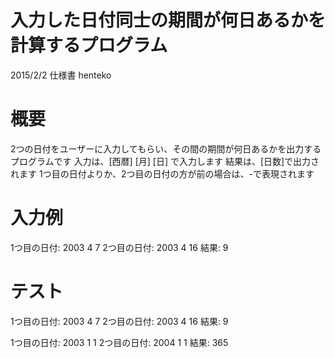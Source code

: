 # 入力した日付同士の期間が何日あるかを計算するプログラム
2015/2/2 仕様書 henteko

# 概要
2つの日付をユーザーに入力してもらい、その間の期間が何日あるかを出力するプログラムです
入力は、[西暦] [月] [日] で入力します
結果は、[日数]で出力されます
1つ目の日付よりか、2つ目の日付の方が前の場合は、-で表現されます

# 入力例
1つ目の日付: 2003 4 7
2つ目の日付: 2003 4 16
結果: 9

# テスト
1つ目の日付: 2003 4 7
2つ目の日付: 2003 4 16
結果: 9

1つ目の日付: 2003 1 1
2つ目の日付: 2004 1 1
結果: 365

